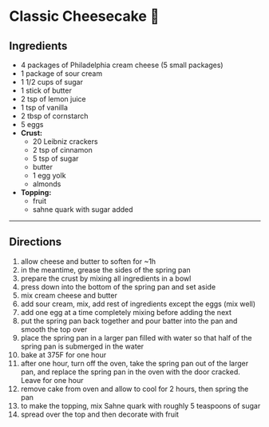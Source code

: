 Classic Cheesecake :cake:
=========================

## Ingredients

- 4 packages of Philadelphia cream cheese  (5 small packages)
- 1 package of sour cream
- 1 1/2 cups of sugar
- 1 stick of butter
- 2 tsp of lemon juice
- 1 tsp of vanilla
- 2 tbsp of cornstarch
- 5 eggs
- **Crust:**
  - 20 Leibniz crackers
  - 2 tsp of cinnamon
  - 5 tsp of sugar
  - butter
  - 1 egg yolk
  - almonds
- **Topping:**
  - fruit
  - sahne quark with sugar added

---

## Directions

1. allow cheese and butter to soften for ~1h
1. in the meantime, grease the sides of the spring pan
1. prepare the crust by mixing all ingredients in a bowl
1. press down into the bottom of the spring pan and set aside
1. mix cream cheese and butter
1. add sour cream, mix, add rest of ingredients except the eggs (mix well)
1. add one egg at a time completely mixing before adding the next
1. put the spring pan back together and pour batter into the pan and smooth the
   top over
1. place the spring pan in a larger pan filled with water so that half of the
   spring pan is submerged in the water
1. bake at 375F for one hour
1. after one hour, turn off the oven, take the spring pan out of the larger
   pan, and replace the spring pan in the oven with the door cracked. Leave for
   one hour
1. remove cake from oven and allow to cool for 2 hours, then spring the pan
1. to make the topping, mix Sahne quark with roughly 5 teaspoons of sugar
1. spread over the top and then decorate with fruit


